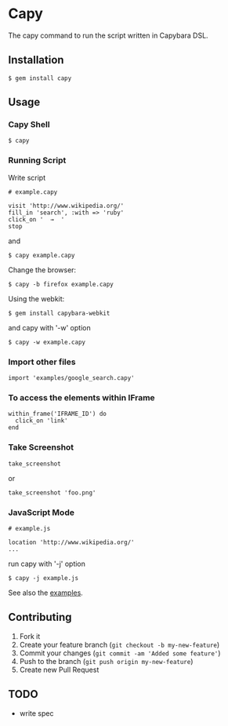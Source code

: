 # Capy

The capy command to run the script written in Capybara DSL.

## Installation

    $ gem install capy

## Usage

### Capy Shell

    $ capy

### Running Script

Write script

    # example.capy

    visit 'http://www.wikipedia.org/'
    fill_in 'search', :with => 'ruby'
    click_on '  →  '
    stop

and

    $ capy example.capy

Change the browser:

    $ capy -b firefox example.capy

Using the webkit:

    $ gem install capybara-webkit

and capy with '-w' option

    $ capy -w example.capy

### Import other files

    import 'examples/google_search.capy'

### To access the elements within IFrame

    within_frame('IFRAME_ID') do
      click_on 'link'
    end

### Take Screenshot

    take_screenshot

or

    take_screenshot 'foo.png'

### JavaScript Mode

    # example.js

    location 'http://www.wikipedia.org/'
    ...

run capy with '-j' option

    $ capy -j example.js

See also the [examples](https://github.com/jugyo/capy/tree/master/examples).

## Contributing

1. Fork it
2. Create your feature branch (`git checkout -b my-new-feature`)
3. Commit your changes (`git commit -am 'Added some feature'`)
4. Push to the branch (`git push origin my-new-feature`)
5. Create new Pull Request

## TODO

* write spec
